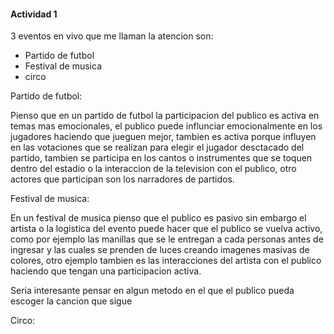 #### Actividad 1 


3 eventos en vivo que me llaman la atencion son:

- Partido de futbol
- Festival de musica
- circo

  
Partido de futbol:

Pienso que en un partido de futbol la participacion del publico es activa en temas mas emocionales, el publico puede influnciar emocionalmente en los jugadores haciendo que jueguen mejor, 
tambien es activa porque influyen en las votaciones que se realizan para elegir el jugador desctacado del partido, tambien se participa en los cantos o instrumentes que se toquen dentro del estadio o la interaccion de la
television con el publico, otro actores que participan son los narradores de partidos.


Festival de musica:

En un festival de musica pienso que el publico es pasivo sin embargo el artista o la logistica del evento puede hacer que el publico se vuelva activo, como por ejemplo las manillas que se le entregan a cada personas antes
de ingresar y las cuales se prenden de luces creando imagenes masivas de colores, otro ejemplo tambien es las interacciones del artista con el publico haciendo que tengan una participacion activa.


Seria interesante pensar en algun metodo en el que el publico pueda escoger la cancion que sigue 


Circo:















